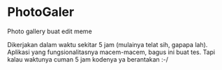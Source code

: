 # PhotoGaler
Photo gallery buat edit meme

Dikerjakan dalam waktu sekitar 5 jam (mulainya telat sih, gapapa lah).
Aplikasi yang fungsionalitasnya macem-macem, bagus ini buat tes. Tapi kalau waktunya cuman 5 jam kodenya ya berantakan :-/

